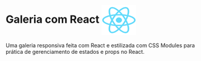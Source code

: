 <h1>
  Galeria com React
  <img align="center" alt="React" height="80" width="90" src="https://raw.githubusercontent.com/devicons/devicon/master/icons/react/react-original.svg">
</h1>

<p>Uma galeria responsiva feita com React e estilizada com CSS Modules para prática de gerenciamento de estados e props no React.</p>
